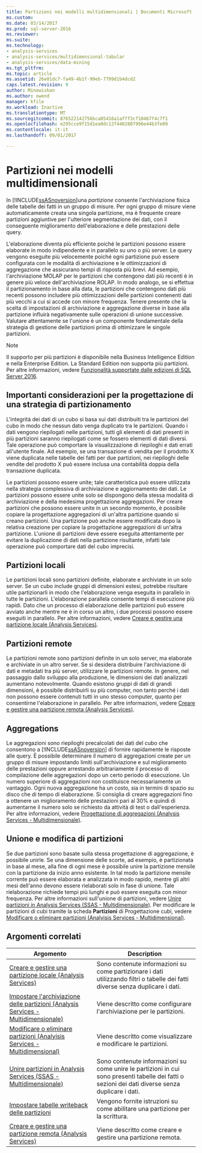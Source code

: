 ```yaml
---
title: Partizioni nei modelli multidimensionali | Documenti Microsoft
ms.custom: 
ms.date: 03/14/2017
ms.prod: sql-server-2016
ms.reviewer: 
ms.suite: 
ms.technology:
- analysis-services
- analysis-services/multidimensional-tabular
- analysis-services/data-mining
ms.tgt_pltfrm: 
ms.topic: article
ms.assetid: 26e01dc7-fa49-4b1f-99eb-7799d1b4dcd2
caps.latest.revision: 9
author: Minewiskan
ms.author: owend
manager: kfile
ms.workload: Inactive
ms.translationtype: MT
ms.sourcegitcommit: 876522142756bca05416a1afff3cf10467f4c7f1
ms.openlocfilehash: e295cce9f15d1ea0dc12f4402807996e44b3fe09
ms.contentlocale: it-it
ms.lasthandoff: 09/01/2017

---
```

# <a name="partitions-in-multidimensional-models"></a>Partizioni nei modelli multidimensionali
  In [!INCLUDE[ssASnoversion](../../includes/ssasnoversion-md.md)]una *partizione* consente l'archiviazione fisica delle tabelle dei fatti in un gruppo di misure. Per ogni gruppo di misure viene automaticamente creata una singola partizione, ma è frequente creare partizioni aggiuntive per l'ulteriore segmentazione dei dati, con il conseguente miglioramento dell'elaborazione e delle prestazioni delle query.  
  
 L'elaborazione diventa più efficiente poiché le partizioni possono essere elaborate in modo indipendente e in parallelo su uno o più server. Le query vengono eseguite più velocemente poiché ogni partizione può essere configurata con le modalità di archiviazione e le ottimizzazioni di aggregazione che assicurano tempi di risposta più brevi. Ad esempio, l'archiviazione MOLAP per le partizioni che contengono dati più recenti è in genere più veloce dell'archiviazione ROLAP. In modo analogo, se si effettua il partizionamento in base alla data, le partizioni che contengono dati più recenti possono includere più ottimizzazioni delle partizioni contenenti dati più vecchi a cui si accede con minore frequenza. Tenere presente che la scelta di impostazioni di archiviazione e aggregazione diverse in base alla partizione influirà negativamente sulle operazioni di unione successive. Valutare attentamente se l'unione è un componente fondamentale della strategia di gestione delle partizioni prima di ottimizzare le singole partizioni.  
  
> [!NOTE]  
>  Il supporto per più partizioni è disponibile nella Business Intelligence Edition e nella Enterprise Edition. La Standard Edition non supporta più partizioni. Per altre informazioni, vedere [Funzionalità supportate dalle edizioni di SQL Server 2016](../../analysis-services/analysis-services-features-supported-by-the-editions-of-sql-server-2016.md).  
  
## <a name="important-considerations-when-designing-a-partitioning-strategy"></a>Importanti considerazioni per la progettazione di una strategia di partizionamento  
 L'integrità dei dati di un cubo si basa sui dati distribuiti tra le partizioni del cubo in modo che nessun dato venga duplicato tra le partizioni. Quando i dati vengono riepilogati nelle partizioni, tutti gli elementi di dati presenti in più partizioni saranno riepilogati come se fossero elementi di dati diversi. Tale operazione può comportare la visualizzazione di riepiloghi e dati errati all'utente finale. Ad esempio, se una transazione di vendita per il prodotto X viene duplicata nelle tabelle dei fatti per due partizioni, nei riepiloghi delle vendite del prodotto X può essere inclusa una contabilità doppia della transazione duplicata.  
  
 Le partizioni possono essere unite; tale caratteristica può essere utilizzata nella strategia complessiva di archiviazione e aggiornamento dei dati. Le partizioni possono essere unite solo se dispongono della stessa modalità di archiviazione e della medesima progettazione aggregazioni. Per creare partizioni che possono essere unite in un secondo momento, è possibile copiare la progettazione aggregazioni di un'altra partizione quando si creano partizioni. Una partizione può anche essere modificata dopo la relativa creazione per copiare la progettazione aggregazioni di un'altra partizione. L'unione di partizioni deve essere eseguita attentamente per evitare la duplicazione di dati nella partizione risultante, infatti tale operazione può comportare dati del cubo imprecisi.  
  
## <a name="local-partitions"></a>Partizioni locali  
 Le partizioni locali sono partizioni definite, elaborate e archiviate in un solo server. Se un cubo include gruppi di dimensioni estesi, potrebbe risultare utile partizionarli in modo che l'elaborazione venga eseguita in parallelo in tutte le partizioni. L'elaborazione parallela consente tempi di esecuzione più rapidi. Dato che un processo di elaborazione delle partizioni può essere avviato anche mentre ne è in corso un altro, i due processi possono essere eseguiti in parallelo. Per altre informazioni, vedere [Creare e gestire una partizione locale &#40;Analysis Services&#41;](../../analysis-services/multidimensional-models/create-and-manage-a-local-partition-analysis-services.md).  
  
## <a name="remote-partitions"></a>Partizioni remote  
 Le partizioni remote sono partizioni definite in un solo server, ma elaborate e archiviate in un altro server. Se si desidera distribuire l'archiviazione di dati e metadati tra più server, utilizzare le partizioni remote. In genere, nel passaggio dallo sviluppo alla produzione, le dimensioni dei dati analizzati aumentano notevolmente. Quando esistono gruppi di dati di grandi dimensioni, è possibile distribuirli su più computer, non tanto perché i dati non possono essere contenuti tutti in uno stesso computer, quanto per consentirne l'elaborazione in parallelo. Per altre informazioni, vedere [Creare e gestire una partizione remota &#40;Analysis Services&#41;](../../analysis-services/multidimensional-models/create-and-manage-a-remote-partition-analysis-services.md).  
  
## <a name="aggregations"></a>Aggregations  
 Le aggregazioni sono riepiloghi precalcolati dei dati del cubo che consentono a [!INCLUDE[ssASnoversion](../../includes/ssasnoversion-md.md)] di fornire rapidamente le risposte alle query. È possibile determinare il numero di aggregazioni create per un gruppo di misure impostando limiti sull'archiviazione e sul miglioramento delle prestazioni oppure arrestando arbitrariamente il processo di compilazione delle aggregazioni dopo un certo periodo di esecuzione. Un numero superiore di aggregazioni non costituisce necessariamente un vantaggio. Ogni nuova aggregazione ha un costo, sia in termini di spazio su disco che di tempo di elaborazione. Si consiglia di creare aggregazioni fino a ottenere un miglioramento delle prestazioni pari al 30% e quindi di aumentarne il numero solo se richiesto da attività di test o dall'esperienza. Per altre informazioni, vedere [Progettazione di aggregazioni &#40;Analysis Services - Multidimensionale&#41;](../../analysis-services/multidimensional-models/designing-aggregations-analysis-services-multidimensional.md).  
  
## <a name="partition-merging-and-editing"></a>Unione e modifica di partizioni  
 Se due partizioni sono basate sulla stessa progettazione di aggregazione, è possibile unirle. Se una dimensione delle scorte, ad esempio, è partizionata in base al mese, alla fine di ogni mese è possibile unire la partizione mensile con la partizione da inizio anno esistente. In tal modo la partizione mensile corrente può essere elaborata e analizzata in modo rapido, mentre gli altri mesi dell'anno devono essere rielaborati solo in fase di unione. Tale rielaborazione richiede tempi più lunghi e può essere eseguita con minor frequenza. Per altre informazioni sull'unione di partizioni, vedere [Unire partizioni in Analysis Services &#40;SSAS - Multidimensionale&#41;](../../analysis-services/multidimensional-models/merge-partitions-in-analysis-services-ssas-multidimensional.md). Per modificare le partizioni di cubi tramite la scheda **Partizioni** di Progettazione cubi, vedere [Modificare o eliminare partizioni &#40;Analyisis Services - Multidimensional&#41;](../../analysis-services/multidimensional-models/edit-or-delete-partitions-analyisis-services-multidimensional.md).  
  
## <a name="related-topics"></a>Argomenti correlati  
  
|Argomento|Description|  
|-----------|-----------------|  
|[Creare e gestire una partizione locale &#40;Analysis Services&#41;](../../analysis-services/multidimensional-models/create-and-manage-a-local-partition-analysis-services.md)|Sono contenute informazioni su come partizionare i dati utilizzando filtri o tabelle dei fatti diverse senza duplicare i dati.|  
|[Impostare l'archiviazione delle partizioni &#40;Analysis Services - Multidimensionale&#41;](../../analysis-services/multidimensional-models/set-partition-storage-analysis-services-multidimensional.md)|Viene descritto come configurare l'archiviazione per le partizioni.|  
|[Modificare o eliminare partizioni &#40;Analyisis Services - Multidimensional&#41;](../../analysis-services/multidimensional-models/edit-or-delete-partitions-analyisis-services-multidimensional.md)|Viene descritto come visualizzare e modificare le partizioni.|  
|[Unire partizioni in Analysis Services &#40;SSAS - Multidimensionale&#41;](../../analysis-services/multidimensional-models/merge-partitions-in-analysis-services-ssas-multidimensional.md)|Sono contenute informazioni su come unire le partizioni in cui sono presenti tabelle dei fatti o sezioni dei dati diverse senza duplicare i dati.|  
|[Impostare tabelle writeback delle partizioni](../../analysis-services/multidimensional-models/set-partition-writeback.md)|Vengono fornite istruzioni su come abilitare una partizione per la scrittura.|  
|[Creare e gestire una partizione remota &#40;Analysis Services&#41;](../../analysis-services/multidimensional-models/create-and-manage-a-remote-partition-analysis-services.md)|Viene descritto come creare e gestire una partizione remota.|  
  
  

